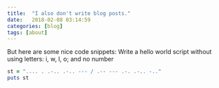 ```yaml
---
title:  "I also don't write blog posts."
date:   2018-02-08 03:14:59
categories: [blog]
tags: [about]
---
```

But here are some nice code snippets:
Write a hello world script without using letters: i, w, l, o; and no number
``` ruby
st = ".... . .-.. .-.. --- / .-- --- .-. .-.. -.."
puts st
```
